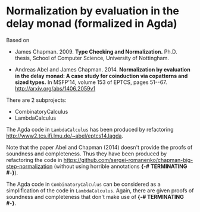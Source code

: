 # Normalization by evaluation in the delay monad (formalized in Agda)

Based on

* James Chapman. 2009. **Type Checking and Normalization.**
Ph.D. thesis, School of Computer Science, University of Nottingham.

* Andreas Abel and James Chapman. 2014.
**Normalization by evaluation in the delay monad: A case study for
coinduction via copatterns and sized types.**
In MSFP'14, volume 153 of EPTCS, pages 51--67.
<http://arxiv.org/abs/1406.2059v1>

There are 2 subprojects:

* CombinatoryCalculus
* LambdaCalculus

The Agda code in `LambdaCalculus` has been produced by refactoring
<http://www2.tcs.ifi.lmu.de/~abel/eptcs14.lagda>.

Note that the paper Abel and Chapman (2014) doesn't provide the
proofs of soundness and completeness. Thus they have been produced
by refactoring the code in
 <https://github.com/sergei-romanenko/chapman-big-step-normalization>
(without using horrible annotations **{-# TERMINATING #-}**).

The Agda code in `CombinatoryCalculus` can be considered as a simplification
of the code in `LambdaCalculus`. Again, there are given proofs of
soundness and completeness that don't make use of **{-# TERMINATING #-}**.
